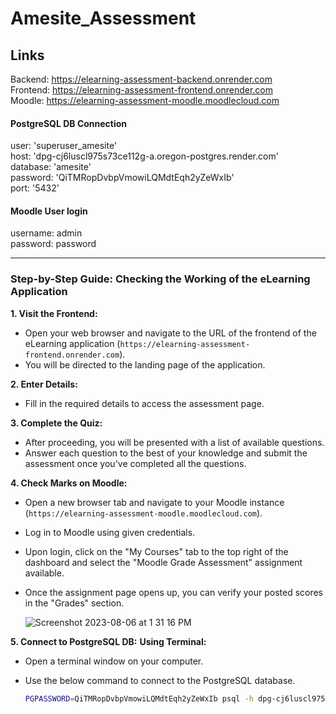 # Amesite_Assessment

## Links
Backend: https://elearning-assessment-backend.onrender.com <br>
Frontend: https://elearning-assessment-frontend.onrender.com <br>
Moodle: https://elearning-assessment-moodle.moodlecloud.com <br>

#### PostgreSQL DB Connection
user: 'superuser_amesite'<br>
host: 'dpg-cj6luscl975s73ce112g-a.oregon-postgres.render.com'<br>
database: 'amesite'<br>
password: 'QiTMRopDvbpVmowiLQMdtEqh2yZeWxIb'<br>
port: '5432'<br>

#### Moodle User login
username: admin <br>
password: password

<hr>

### Step-by-Step Guide: Checking the Working of the eLearning Application

**1. Visit the Frontend:**
- Open your web browser and navigate to the URL of the frontend of the eLearning application (`https://elearning-assessment-frontend.onrender.com`).
- You will be directed to the landing page of the application.

**2. Enter Details:**
- Fill in the required details to access the assessment page.

**3. Complete the Quiz:**
- After proceeding, you will be presented with a list of available questions.
- Answer each question to the best of your knowledge and submit the assessment once you've completed all the questions.

**4. Check Marks on Moodle:**
- Open a new browser tab and navigate to your Moodle instance (`https://elearning-assessment-moodle.moodlecloud.com`).
- Log in to Moodle using given credentials.
- Upon login, click on the "My Courses" tab to the top right of the dashboard and select the "Moodle Grade Assessment" assignment available.
- Once the assignment page opens up, you can verify your posted scores in the "Grades" section.

  ![Screenshot 2023-08-06 at 1 31 16 PM](https://github.com/WorkWithSoham/Amesite_Assessment/assets/64754133/0067bc45-5048-423e-8a4a-2e62e7b7f842)
  
**5. Connect to PostgreSQL DB:**
**Using Terminal:**
- Open a terminal window on your computer.
- Use the below command to connect to the PostgreSQL database.

  ```bash
  PGPASSWORD=QiTMRopDvbpVmowiLQMdtEqh2yZeWxIb psql -h dpg-cj6luscl975s73ce112g-a.oregon-postgres.render.com -U superuser_amesite amesite

